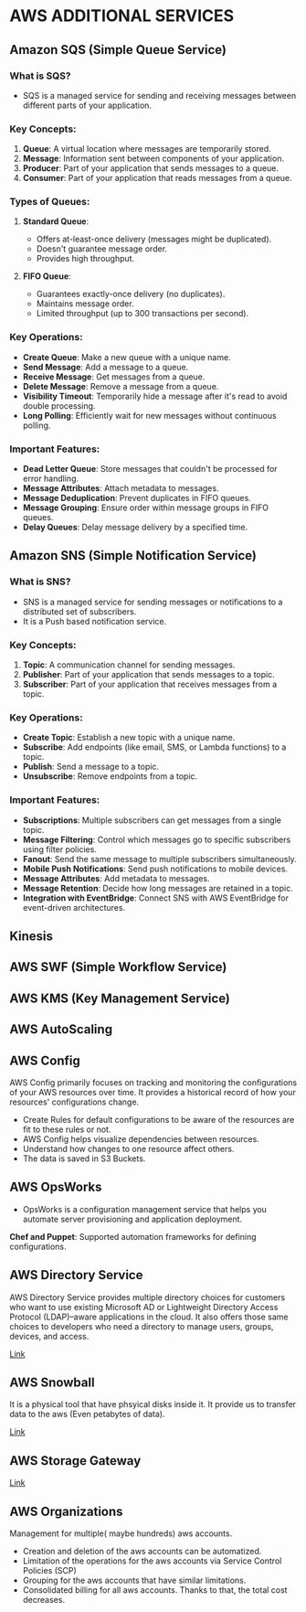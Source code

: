 # AWS ADDITIONAL SERVICES

## Amazon SQS (Simple Queue Service)

### What is SQS?

- SQS is a managed service for sending and receiving messages between different parts of your application.

### Key Concepts:

1. **Queue**: A virtual location where messages are temporarily stored.
2. **Message**: Information sent between components of your application.
3. **Producer**: Part of your application that sends messages to a queue.
4. **Consumer**: Part of your application that reads messages from a queue.

### Types of Queues:

1. **Standard Queue**:

   - Offers at-least-once delivery (messages might be duplicated).
   - Doesn't guarantee message order.
   - Provides high throughput.

2. **FIFO Queue**:
   - Guarantees exactly-once delivery (no duplicates).
   - Maintains message order.
   - Limited throughput (up to 300 transactions per second).

### Key Operations:

- **Create Queue**: Make a new queue with a unique name.
- **Send Message**: Add a message to a queue.
- **Receive Message**: Get messages from a queue.
- **Delete Message**: Remove a message from a queue.
- **Visibility Timeout**: Temporarily hide a message after it's read to avoid double processing.
- **Long Polling**: Efficiently wait for new messages without continuous polling.

### Important Features:

- **Dead Letter Queue**: Store messages that couldn't be processed for error handling.
- **Message Attributes**: Attach metadata to messages.
- **Message Deduplication**: Prevent duplicates in FIFO queues.
- **Message Grouping**: Ensure order within message groups in FIFO queues.
- **Delay Queues**: Delay message delivery by a specified time.

## Amazon SNS (Simple Notification Service)

### What is SNS?

- SNS is a managed service for sending messages or notifications to a distributed set of subscribers.
- It is a Push based notification service.

### Key Concepts:

1. **Topic**: A communication channel for sending messages.
2. **Publisher**: Part of your application that sends messages to a topic.
3. **Subscriber**: Part of your application that receives messages from a topic.

### Key Operations:

- **Create Topic**: Establish a new topic with a unique name.
- **Subscribe**: Add endpoints (like email, SMS, or Lambda functions) to a topic.
- **Publish**: Send a message to a topic.
- **Unsubscribe**: Remove endpoints from a topic.

### Important Features:

- **Subscriptions**: Multiple subscribers can get messages from a single topic.
- **Message Filtering**: Control which messages go to specific subscribers using filter policies.
- **Fanout**: Send the same message to multiple subscribers simultaneously.
- **Mobile Push Notifications**: Send push notifications to mobile devices.
- **Message Attributes**: Add metadata to messages.
- **Message Retention**: Decide how long messages are retained in a topic.
- **Integration with EventBridge**: Connect SNS with AWS EventBridge for event-driven architectures.

## Kinesis

## AWS SWF (Simple Workflow Service)

## AWS KMS (Key Management Service)

## AWS AutoScaling

## AWS Config

AWS Config primarily focuses on tracking and monitoring the configurations of your AWS resources over time. It provides a historical record of how your resources' configurations change.

- Create Rules for default configurations to be aware of the resources are fit to these rules or not.
- AWS Config helps visualize dependencies between resources.
- Understand how changes to one resource affect others.
- The data is saved in S3 Buckets.

## AWS OpsWorks

- OpsWorks is a configuration management service that helps you automate server provisioning and application deployment.

**Chef and Puppet**: Supported automation frameworks for defining configurations.

## AWS Directory Service

AWS Directory Service provides multiple directory choices for customers who want to use existing Microsoft AD or Lightweight Directory Access Protocol (LDAP)–aware applications in the cloud. It also offers those same choices to developers who need a directory to manage users, groups, devices, and access.

[Link](https://aws.amazon.com/directoryservice/)

## AWS Snowball

It is a physical tool that have phsyical disks inside it. It provide us to transfer data to the aws (Even petabytes of data).

[Link](https://aws.amazon.com/snowball/)

## AWS Storage Gateway

[Link](https://aws.amazon.com/storagegateway/)

## AWS Organizations

Management for multiple( maybe hundreds) aws accounts.

- Creation and deletion of the aws accounts can be automatized.
- Limitation of the operations for the aws accounts via Service Control Policies (SCP)
- Grouping for the aws accounts that have similar limitations.
- Consolidated billing for all aws accounts. Thanks to that, the total cost decreases.
